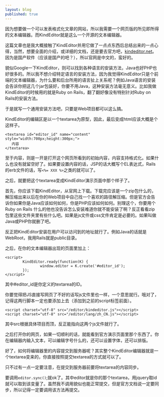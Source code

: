 ```yaml
---
layout: blog
published: true
---
```


因为想要做一个可以发表格式化文章的网站，所以我需要一个网页版的所见即所得的文本编辑器。而KindEditor就是这么一个开源的文本编辑器。

这篇文章也是我大概接触了KindEditor并用它做了一点点东西后总结出来的一点心得，当然，想要全面的介绍，或详细的文档，还是要去官方吧，[kindeditor.net](http://kindeditor.net/)。因为是国产软件（应该是国产的吧？），所以官网是中文的，蛮好的。 

貌似Google一下KindEditor，则可以找到各种语言的安装方法，Java也好PHP也好很多的。所以我不想介绍特定语言的安装方法，因为我觉得KindEditor只是个前端的文本编辑器，为什么要和后台所用的语言扯上关系呢？例如Java语言的安装会告诉你把这几个jar包装好，你要不用Java，这种安装方法毫无意义。比如我做KindEditor的时候用的就是Ruby on Rails，翻了翻好像没有特别针对Ruby on Rails的安装方法。

于是就写一个通用安装方法吧，只要是Web项目都可以这么搞。

KindEditor的编辑区是以一个textarea为原型，因此，最后变成html应该大概是个这样子。 

```
<textarea id="editor_id" name="content" style="width:700px;height:300px;">
   内容
</textarea>
```


至于内容，则是一开是打开这个网页所看到的初始内容，内容支持格式化。如果什么也没有就留空好了。如果要设置内容的话，JSP的话大概写个EL表达式，Rails的erb文件的话，写`<%= XXX %>`之类的就可以了。

之后，就要把这个textarea变成KindEditor演示页面中那个样子了。

首先，你应该下载KindEditor，从官网上下载。下载完应该是一个zip包什么的，解压缩出来以后在你的Web项目中自己找一个喜欢的路径解压缩。但是官方会告诉你如果你是Java应该如何如何，你是PHP应该如何如何。别理这个，你要用个Ruby on Rails 什么的他也没告诉怎么安装难道你就不能安装了啊？反正看看zip包里这些文件夹里有些什么吧。如果是js文件或css文件肯定是必要的。如果叫做Java或PHP你就删了吧。

反正把KindEditor安装在用户可以访问到的地址就行了。例如Java的话就是WebRoot，我用Rails就是public目录。 

之后，在你的文本编辑器出现的页面里加上：

```
<script>
        KindEditor.ready(function(K) {
                window.editor = K.create('#editor_id');
        });
</script>
```

其中#editor_id是你定义的textarea的ID。

你要觉得把JS直接写网页了不好的话写js文件里也一样，一个意思就行。哦对了，记得这两行脚本一定也要添加上去（添加到之前的script标签前面）。

```
<script charset="utf-8" src="/editor/kindeditor.js"></script>
<script charset="utf-8" src="/editor/lang/zh_CN.js"></script>
```

其中src根据具体项目而顶，反正能指向这两个js文件就行了。

之后打开你的网页，如果一切顺利的话，就能看到官方演示页面里那个东西了。你在编辑器内输入文本，可以编辑字号什么的，还可以设置字体，还可以排版。

好了，如何将编辑器里的内容提交到服务器呢？其实整个KindEditor编辑器就是一个textarea变来的，你直接按照提交textarea的方式就可以了。

只不过有一点一定要注意，在提交到服务器前要将textarea的内容同步。

要调用`editor.sync()`;就ok了。其中editor就是你的那个textarea，用jquery取id就可以取到该变量了。虽然我不调用貌似也能正常提交，但是官方文档说一定要同步，所以记得一定要调用该方法再提交。